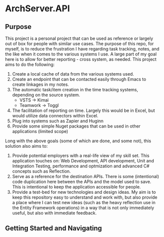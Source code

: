 # ArchServer.API

## Purpose

This project is a personal project that can be used as reference or largely out of box for people with similar use cases.  The purpose of this repo, for myself, is to reduce the frustration I have regarding task tracking, notes, and the like when it comes to the various systems I use.  A large part of my goal here is to allow for better reporting - cross system, as needed.  This project aims to do the following:
1.  Create a local cache of data from the various systems used.
2.  Create an endpoint that can be contacted easily through Emacs to create linkages in my notes.
3.  The automatic task/item creation in the time tracking systems, depending on the source system.
    - VSTS -> Kimai
	- Teamwork -> Toggl
4.  The facilitation of reporting on time.  Largely this would be in Excel, but would utilize data connectors within Excel.
5.  Plug into systems such as Zapier and Huginn
6.  Provide some simple Nuget packages that can be used in other applications (limited scope)

Long with the above goals (some of which are done, and some not), this solution also aims to:
1.  Provide potential employers with a real-life view of my skill set.  This application touches on: Web Development, API development, Unit and Integration Testing, performance and optmization and advanced C# concepts such as Reflection.
2.  Serve as a reference for the destination APIs.  There is some (intentional) code duplication here between the APIs and the model used to save.  This is intentional to keep the application accessible for people.
3.  Provide a test-bed for new technologies and design ideas.  My aim is to keep this repository easy to understand and work with, but also provide a place where I can test new ideas (such as the heavy reflection use in the Entity Framework operations) in a way that is not only immediately useful, but also with immediate feedback.

## Getting Started and Navigating

